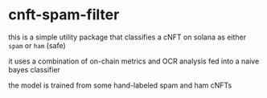 # cnft-spam-filter

this is a simple utility package that classifies a cNFT on solana as either `spam` or `ham` (safe)

it uses a combination of on-chain metrics and OCR analysis fed into a naive bayes classifier

the model is trained from some hand-labeled spam and ham cNFTs